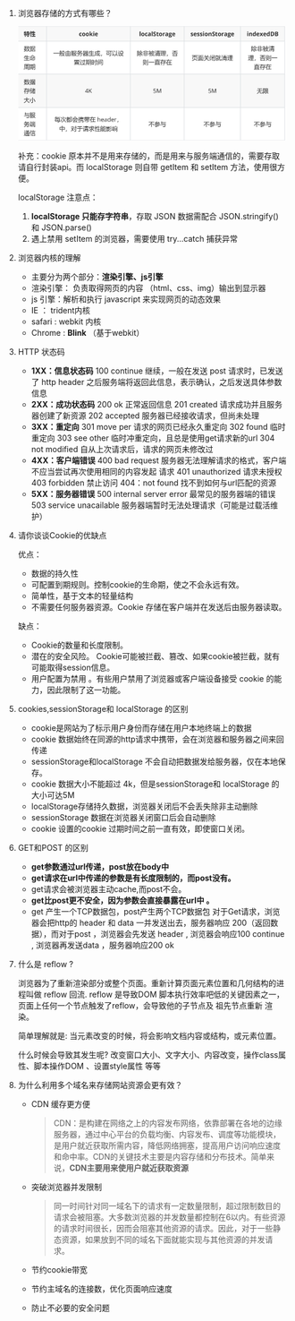 1. 浏览器存储的方式有哪些？

   ![image-20210901170105124](../img/image-20210901170105124.png)

   补充：cookie 原本并不是用来存储的，而是用来与服务端通信的，需要存取请自行封装api。而 localStorage 则自带 getItem 和 setItem 方法，使用很方便。

   localStorage 注意点：
   1. **localStorage 只能存字符串**，存取 JSON 数据需配合 JSON.stringify() 和 JSON.parse()
   2. 遇上禁用 setItem 的浏览器，需要使用 try...catch 捕获异常

2. 浏览器内核的理解
   * 主要分为两个部分：**渲染引擎、js引擎**
   * 渲染引擎： 负责取得网页的内容 （html、css、img）输出到显示器
   * js 引擎：解析和执行 javascript 来实现网页的动态效果 
   * IE ： trident内核  
   * safari : webkit 内核 
   * Chrome : **Blink** （基于webkit）

3. HTTP 状态码

   * **1XX：信息状态码**
     	100 continue 继续，一般在发送 post 请求时，已发送了 http header 之后服务端将返回此信息，表示确认，之后发送具体参数信息
   * **2XX：成功状态码**
     200 ok 正常返回信息
     201 created 请求成功并且服务器创建了新资源
     202 accepted 服务器已经接收请求，但尚未处理
   * **3XX：重定向**
     301 move per 请求的网页已经永久重定向
     302 found 临时重定向
     303 see other 临时冲重定向，且总是使用get请求新的url
     304 not modified 自从上次请求后，请求的网页未修改过
   * **4XX：客户端错误**
     400 bad request 服务器无法理解请求的格式，客户端不应当尝试再次使用相同的内容发起
     请求
     401 unauthorized 请求未授权
     403 forbidden 禁止访问
     404：not found 找不到如何与url匹配的资源
   * **5XX：服务器错误**
     500 internal server error 最常见的服务器端的错误
     503 service unacailable 服务器端暂时无法处理请求（可能是过载活维护）

4. 请你谈谈Cookie的优缺点

   优点：

   * 数据的持久性
   * 可配置到期规则。控制cookie的生命期，使之不会永远有效。
   * 简单性，基于文本的轻量结构 
   * 不需要任何服务器资源。Cookie 存储在客户端并在发送后由服务器读取。

   缺点：

   * Cookie的数量和长度限制。
   * 潜在的安全风险。 Cookie可能被拦截、篡改、如果cookie被拦截，就有可能取得session信息。
   * 用户配置为禁用 。有些用户禁用了浏览器或客户端设备接受 cookie 的能力，因此限制了这一功能。

5. cookies,sessionStorage和 localStorage 的区别 

   * cookie是网站为了标示用户身份而存储在用户本地终端上的数据 
   * cookie 数据始终在同源的http请求中携带，会在浏览器和服务器之间来回传递
   * sessionStorage和localStorage 不会自动把数据发给服务器，仅在本地保存。
   * cookie 数据大小不能超过 4k，但是sessionStorage和 localStorage 的大小可达5M
   * localStorage存储持久数据，浏览器关闭后不会丢失除非主动删除
   * sessionStorage 数据在浏览器关闭窗口后会自动删除
   * cookie 设置的cookie 过期时间之前一直有效，即使窗口关闭。

6. GET和POST 的区别 

   * **get参数通过url传递，post放在body中**
   * **get请求在url中传递的参数是有长度限制的，而post没有。**
   * get请求会被浏览器主动cache,而post不会。
   * **get比post更不安全，因为参数会直接暴露在url中 。** 
   * get 产生一个TCP数据包，post产生两个TCP数据包 对于Get请求，浏览器会把http的 header 和 data 一并发送出去，服务器响应 200（返回数据），而对于post ，浏览器会先发送 header , 浏览器会响应100 continue , 浏览器再发送data ，服务器响应200  ok

7. 什么是 reflow ? 

   浏览器为了重新渲染部分或整个页面。重新计算页面元素位置和几何结构的进程叫做 reflow 回流. reflow 是导致DOM 脚本执行效率吧低的关键因素之一，页面上任何一个节点触发了reflow，会导致他的子节点及 祖先节点重新 渲染。 

   简单理解就是: 当元素改变的时候，将会影响文档内容或结构，或元素位置。

   什么时候会导致其发生呢?   改变窗口大小、文字大小、内容改变，操作class属性、脚本操作DOM 、设置style属性 等等 

8. 为什么利用多个域名来存储网站资源会更有效？

   * CDN 缓存更方便

     >CDN：是构建在网络之上的内容发布网络，依靠部署在各地的边缘服务器，通过中心平台的负载均衡、内容发布、调度等功能模块，是用户就近获取所需内容，降低网络拥塞，提高用户访问响应速度和命中率。CDN的关键技术主要是内容存储和分布技术。简单来说，**CDN主要用来使用户就近获取资源**

   

   * 突破浏览器并发限制

     >同一时间针对同一域名下的请求有一定数量限制，超过限制数目的请求会被阻塞。大多数浏览器的并发数量都控制在6以内。有些资源的请求时间很长，因而会阻塞其他资源的请求。因此，对于一些静态资源，如果放到不同的域名下面就能实现与其他资源的并发请求。

     

   * 节约cookie带宽

   * 节约主域名的连接数，优化页面响应速度
   * 防止不必要的安全问题


